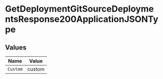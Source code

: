 # GetDeploymentGitSourceDeploymentsResponse200ApplicationJSONType


## Values

| Name     | Value    |
| -------- | -------- |
| `Custom` | custom   |